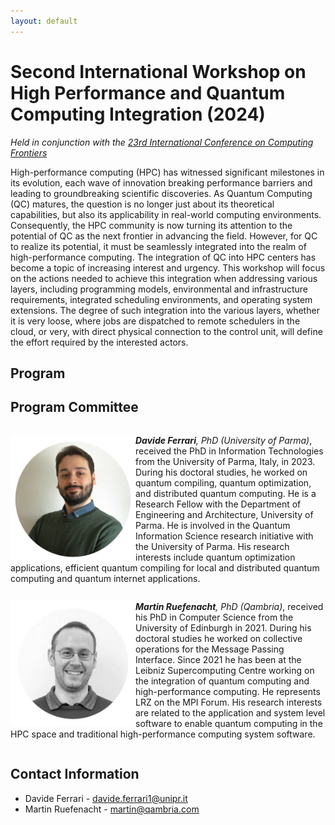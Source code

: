 ```yaml
---
layout: default
---
```


# Second International Workshop on High Performance and Quantum Computing Integration (2024)

_Held in conjunction with the [23rd International Conference on Computing Frontiers](https://www.computingfrontiers.org/2026/index.html)_

High-performance computing (HPC) has witnessed significant milestones in its evolution, each wave of innovation breaking performance barriers and leading to groundbreaking scientific discoveries. As Quantum Computing (QC) matures, the question is no longer just about its theoretical capabilities, but also its applicability in real-world computing environments. Consequently, the HPC community is now turning its attention to the potential of QC as the next frontier in advancing the field.
However, for QC to realize its potential, it must be seamlessly integrated into the realm of high-performance computing. The integration of QC into HPC centers has become a topic of increasing interest and urgency. This workshop will focus on the actions needed to achieve this integration when addressing various layers, including programming models, environmental and infrastructure requirements, integrated scheduling environments, and operating system extensions. The degree of such integration into the various layers, whether it is very loose, where jobs are dispatched to remote schedulers in the cloud, or very, with direct physical connection to the control unit, will define the effort required by the interested actors.

## Program

## Program Committee

<p style="display:inline-block;">
  <img src="davide.png" style="float: left" width="200">
  <i><b>Davide Ferrari</b>, PhD (University of Parma)</i>, received the PhD in Information Technologies from the University of Parma, Italy, in 2023. During his doctoral studies, he worked on quantum compiling, quantum optimization, and distributed quantum computing. He is a Research Fellow with the Department of Engineering and Architecture, University of Parma. He is involved in the Quantum Information Science research initiative with the University of Parma. His research interests include quantum optimization applications, efficient quantum compiling for local and distributed quantum computing and quantum internet applications.
</p>
<p style="display:inline-block;">
	<img src="martin.png" style="float: left" width="200">
	<i><b>Martin Ruefenacht</b>, PhD (Qambria)</i>, received his PhD in Computer Science from the University of Edinburgh in 2021. During his doctoral studies he worked on collective operations for the Message Passing Interface. Since 2021 he has been at the Leibniz Supercomputing Centre working on the integration of quantum computing and high-performance computing. He represents LRZ on the MPI Forum. His research interests are related to the application and system level software to enable quantum computing in the HPC space and traditional high-performance computing system software.
</p>


## Contact Information
*   Davide Ferrari - davide.ferrari1@unipr.it
*   Martin Ruefenacht - martin@qambria.com
